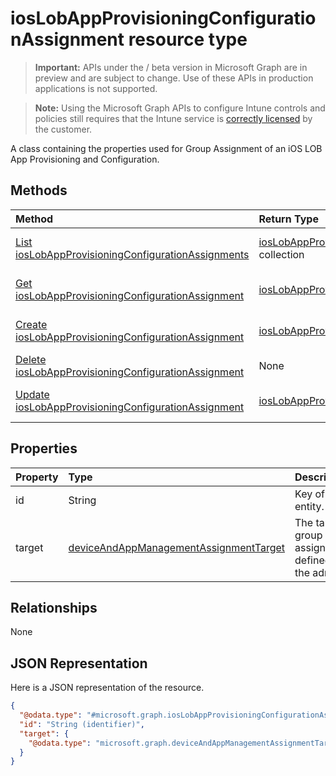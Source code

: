 ﻿# iosLobAppProvisioningConfigurationAssignment resource type

> **Important:** APIs under the / beta version in Microsoft Graph are in preview and are subject to change. Use of these APIs in production applications is not supported.

> **Note:** Using the Microsoft Graph APIs to configure Intune controls and policies still requires that the Intune service is [correctly licensed](https://go.microsoft.com/fwlink/?linkid=839381) by the customer.

A class containing the properties used for Group Assignment of an iOS LOB App Provisioning and Configuration.
## Methods
|Method|Return Type|Description|
|:---|:---|:---|
|[List iosLobAppProvisioningConfigurationAssignments](../api/intune_apps_ioslobappprovisioningconfigurationassignment_list.md)|[iosLobAppProvisioningConfigurationAssignment](../resources/intune_apps_ioslobappprovisioningconfigurationassignment.md) collection|List properties and relationships of the [iosLobAppProvisioningConfigurationAssignment](../resources/intune_apps_ioslobappprovisioningconfigurationassignment.md) objects.|
|[Get iosLobAppProvisioningConfigurationAssignment](../api/intune_apps_ioslobappprovisioningconfigurationassignment_get.md)|[iosLobAppProvisioningConfigurationAssignment](../resources/intune_apps_ioslobappprovisioningconfigurationassignment.md)|Read properties and relationships of the [iosLobAppProvisioningConfigurationAssignment](../resources/intune_apps_ioslobappprovisioningconfigurationassignment.md) object.|
|[Create iosLobAppProvisioningConfigurationAssignment](../api/intune_apps_ioslobappprovisioningconfigurationassignment_create.md)|[iosLobAppProvisioningConfigurationAssignment](../resources/intune_apps_ioslobappprovisioningconfigurationassignment.md)|Create a new [iosLobAppProvisioningConfigurationAssignment](../resources/intune_apps_ioslobappprovisioningconfigurationassignment.md) object.|
|[Delete iosLobAppProvisioningConfigurationAssignment](../api/intune_apps_ioslobappprovisioningconfigurationassignment_delete.md)|None|Deletes a [iosLobAppProvisioningConfigurationAssignment](../resources/intune_apps_ioslobappprovisioningconfigurationassignment.md).|
|[Update iosLobAppProvisioningConfigurationAssignment](../api/intune_apps_ioslobappprovisioningconfigurationassignment_update.md)|[iosLobAppProvisioningConfigurationAssignment](../resources/intune_apps_ioslobappprovisioningconfigurationassignment.md)|Update the properties of a [iosLobAppProvisioningConfigurationAssignment](../resources/intune_apps_ioslobappprovisioningconfigurationassignment.md) object.|

## Properties
|Property|Type|Description|
|:---|:---|:---|
|id|String|Key of the entity.|
|target|[deviceAndAppManagementAssignmentTarget](../resources/intune_apps_deviceandappmanagementassignmenttarget.md)|The target group assignment defined by the admin.|

## Relationships
None
## JSON Representation
Here is a JSON representation of the resource.
<!-- {
  "blockType": "resource",
  "keyProperty": "id",
  "@odata.type": "microsoft.graph.iosLobAppProvisioningConfigurationAssignment"
}
-->
``` json
{
  "@odata.type": "#microsoft.graph.iosLobAppProvisioningConfigurationAssignment",
  "id": "String (identifier)",
  "target": {
    "@odata.type": "microsoft.graph.deviceAndAppManagementAssignmentTarget"
  }
}
```



